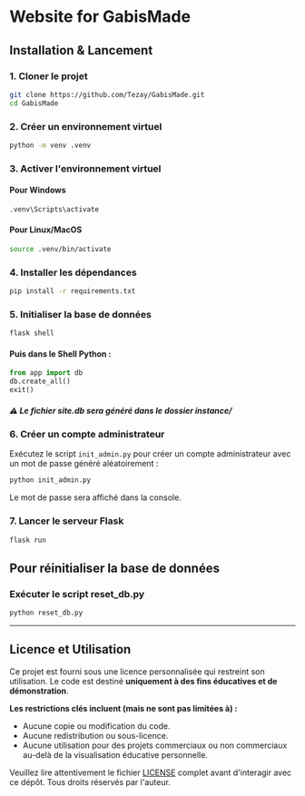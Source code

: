# Website for GabisMade

## Installation & Lancement

### 1. Cloner le projet

```bash
git clone https://github.com/Tezay/GabisMade.git
cd GabisMade
```
### 2. Créer un environnement virtuel

```bash
python -m venv .venv
```

### 3. Activer l'environnement virtuel

#### Pour Windows
```bash
.venv\Scripts\activate
```

#### Pour Linux/MacOS
```bash
source .venv/bin/activate
```

### 4. Installer les dépendances

```bash
pip install -r requirements.txt
```

### 5. Initialiser la base de données

```bash
flask shell
```

#### Puis dans le Shell Python :
```python
from app import db
db.create_all()
exit()
```
##### ⚠️ Le fichier site.db sera généré dans le dossier instance/

### 6. Créer un compte administrateur

Exécutez le script `init_admin.py` pour créer un compte administrateur avec un mot de passe généré aléatoirement :

```bash
python init_admin.py
```

Le mot de passe sera affiché dans la console.

### 7. Lancer le serveur Flask

```bash
flask run
```

## Pour réinitialiser la base de données

### Exécuter le script reset_db.py

```bash
python reset_db.py
```

---

## Licence et Utilisation

Ce projet est fourni sous une licence personnalisée qui restreint son utilisation. Le code est destiné **uniquement à des fins éducatives et de démonstration**.

**Les restrictions clés incluent (mais ne sont pas limitées à) :**
-   Aucune copie ou modification du code.
-   Aucune redistribution ou sous-licence.
-   Aucune utilisation pour des projets commerciaux ou non commerciaux au-delà de la visualisation éducative personnelle.

Veuillez lire attentivement le fichier [LICENSE](LICENSE) complet avant d'interagir avec ce dépôt. Tous droits réservés par l'auteur.